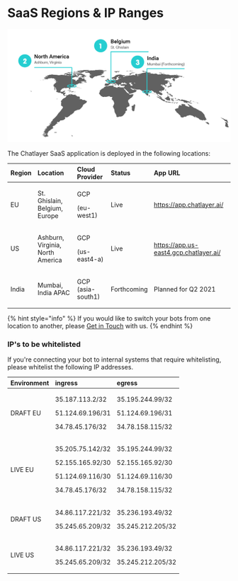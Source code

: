 # SaaS Regions & IP Ranges

![](../.gitbook/assets/image%20%28522%29.png)

The Chatlayer SaaS application is deployed in the following locations:

<table>
  <thead>
    <tr>
      <th style="text-align:left">Region</th>
      <th style="text-align:left">Location</th>
      <th style="text-align:left">Cloud Provider</th>
      <th style="text-align:left">Status</th>
      <th style="text-align:left">App URL</th>
    </tr>
  </thead>
  <tbody>
    <tr>
      <td style="text-align:left">EU</td>
      <td style="text-align:left">
        <p></p>
        <p>St. Ghislain, Belgium, Europe</p>
      </td>
      <td style="text-align:left">
        <p>GCP</p>
        <p>(eu-west1)</p>
      </td>
      <td style="text-align:left">Live</td>
      <td style="text-align:left"><a href="https://app.chatlayer.ai/">https://app.chatlayer.ai/</a>
      </td>
    </tr>
    <tr>
      <td style="text-align:left">US</td>
      <td style="text-align:left">Ashburn, Virginia, North America</td>
      <td style="text-align:left">
        <p>GCP</p>
        <p>(us-east4-a)</p>
      </td>
      <td style="text-align:left">Live</td>
      <td style="text-align:left"><a href="https://app.us-east4.gcp.chatlayer.ai">https://app.us-east4.gcp.chatlayer.ai/</a>
      </td>
    </tr>
    <tr>
      <td style="text-align:left">India</td>
      <td style="text-align:left">Mumbai, India APAC</td>
      <td style="text-align:left">
        <p>GCP
          <br />(asia-south1)</p>
        <p></p>
      </td>
      <td style="text-align:left">Forthcoming</td>
      <td style="text-align:left">Planned for Q2 2021</td>
    </tr>
  </tbody>
</table>

{% hint style="info" %}
If you would like to switch your bots from one location to another, please [Get in Touch](get-in-touch.md) with us.
{% endhint %}

### IP's to be whitelisted <a id="To-be-whitelisted-by-customers"></a>

If you're connecting your bot to internal systems that require whitelisting, please whitelist the following IP addresses.

<table>
  <thead>
    <tr>
      <th style="text-align:left">Environment</th>
      <th style="text-align:left">ingress</th>
      <th style="text-align:left">egress</th>
    </tr>
  </thead>
  <tbody>
    <tr>
      <td style="text-align:left">DRAFT EU</td>
      <td style="text-align:left">
        <p>35.187.113.2/32</p>
        <p>51.124.69.196/31</p>
        <p>34.78.45.176/32</p>
      </td>
      <td style="text-align:left">
        <p>35.195.244.99/32</p>
        <p>51.124.69.196/31</p>
        <p>34.78.158.115/32</p>
      </td>
    </tr>
    <tr>
      <td style="text-align:left">LIVE EU</td>
      <td style="text-align:left">
        <p>35.205.75.142/32</p>
        <p>52.155.165.92/30</p>
        <p>51.124.69.116/30</p>
        <p>34.78.45.176/32</p>
      </td>
      <td style="text-align:left">
        <p>35.195.244.99/32</p>
        <p>52.155.165.92/30</p>
        <p>51.124.69.116/30</p>
        <p>34.78.158.115/32</p>
      </td>
    </tr>
    <tr>
      <td style="text-align:left">DRAFT US</td>
      <td style="text-align:left">
        <p>34.86.117.221/32</p>
        <p>35.245.65.209/32</p>
      </td>
      <td style="text-align:left">
        <p>35.236.193.49/32</p>
        <p>35.245.212.205/32</p>
      </td>
    </tr>
    <tr>
      <td style="text-align:left">LIVE US</td>
      <td style="text-align:left">
        <p>34.86.117.221/32</p>
        <p>35.245.65.209/32</p>
      </td>
      <td style="text-align:left">
        <p>35.236.193.49/32</p>
        <p>35.245.212.205/32</p>
      </td>
    </tr>
  </tbody>
</table>



